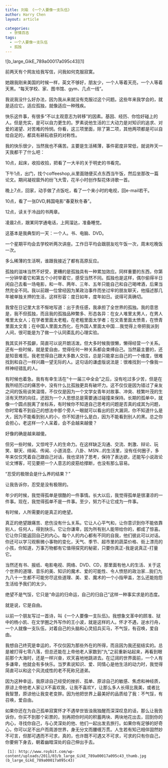 ```yaml
---
title: 刘瑜 《一个人要像一支队伍》
author: Harry Chen
layout: article

categories:
  - 世情百态
tags:
  - 一个人要像一支队伍
  - 孤独
---
```


![b_large_GikE_789a00017a095c43][1]

  前两天有个网友给我写信，问我如何克服寂寞。

  她跟我刚来美国的时候一样，英文不够好，朋友少，一个人等着天亮，一个人等着天黑。“每天学校、家、图书馆、gym、几点一线”。

  我说我没什么好办法，因为我从来就没有克服过这个问题。这些年来我学会的，就是适应它。适应孤独，就像适应一种残疾。

  快乐这件事，有很多“不以主观意志为转移”的因素。基因、经历、你恰好碰上的人。但是充实，是可以自力更生的。罗素说他生活的三大动力是对知识的追求、对爱的渴望、对苦难的怜悯。你看，这三项里面，除了第二项，其他两项都是可以自给自足的，都具有耕耘收获的对称性。

  我的快乐很少，当然我也不痛苦。主要是生活稀薄，事件密度非常低，就说昨天一天我都干了什么吧：

  10点，起床，收拾收拾，把看了一大半的关于明史的书看完。

  下午1点，出门，找个coffeeshop,从里面随便买点东西当午饭，然后坐那改一篇论文。期间凝视窗外的纷飞大雪，花半小时创作梨花体诗歌一首。

  晚上7点，回家，动手做了点饭吃，看了一个来小时的电视，回e-mail若干。

  10点，看了一张DVD,韩国电影“春夏秋冬春”。

  12点，读关于冷战的书两章。

  凌晨2点，跟某同学通电话，上网溜达，准备睡觉。

  这基本是我典型的一天：一个人。书、电脑、DVD。

  一个星期平均会去学校听两次讲座。工作日平均会跟朋友吃午饭一次，周末吃晚饭一次。

  多么稀薄的生活啊，谁跟我接近了都有高原反应。

  孤独的滋味当然不好受，更糟的是孤独具有一种累加效应。同样重要的东西，你第一分钟举着它和第五个小时举着它，感受当然不同。孤独也是这样，偶尔偷得半日闲自己去看一场电影，和一年、两年、三年、五年只能自己和自己喝啤酒，后果当然完全不同。我以前跟一位曾经因为某政治事件而坐过牢的朋友聊天，他描述那几年被单独关押的生活，这样形容：度日如年，度年如日。说得可真确切。

  我曾在日记里大言不惭地写道：出于责任感，我承担了全世界的孤独。我的意思是，我不但孤独，而且我的孤独品种繁多、形态各异：在女人堆里太男人，在男人堆里太女人；在学者里面太老粗，在老粗里面太学者；在文青里面太愤青，在愤青里面太文青；在中国人里面太西化，在外国人里面太中国….我觉得上帝把我派到人间，很可能是为了做一个认同紊乱的心理实验。

  我其实并不孤僻，简直可以说开朗活泼。但大多时候我很懒，懒得经营一个关系。还有一些时候，就是爱自由，觉得任何一种关系都会束缚自己。当然最主要的，还是知音难觅。我老觉得自己跟大多数人交往，总是只能拿出自己的一个维度，很难找到和自己一样兴趣一望无际的人。这句话的谦虚版说法是：很难找到一个像我一样神经错乱的人。

  有时候也着急。我有有幸生活在“十一届三中全会”之后，没有吃过多少苦，但是在我所经历过的痛苦中，没有什么比孤独更具有破坏力。这不仅仅是因为错过了亲友之间的饭局谈笑温情，不仅仅是因为一个文学女青年对故事、冲突、枝繁叶茂的生活有天然的向往，还因为一个人思想总是需要通过碰撞来保持。长期的孤单中，就像一个圆点脱离了坐标系，有时候你不知道自己思考的问题是否真的成其为问题，你时常看不到自己的想法中那个旁人一眼就可以看出的巨大漏洞，你不知道什么是大，因为不能看到别人的小，你不知道什么是白，因为不能看到别人的黑。总之你会担心，老这样一个人呆着，会不会越来越傻？

  好像的确是越来越傻。

  但另一些时候，又惊咤于人的生命力。在这样缺乏沟通、交流、刺激、辩论、玩笑、聊天、绯闻、传闻、小道消息、八卦、MSN…的生活里，没有任何圈子，多年来仅仅凭着自己跟自己对话，我也坚持了思考，保持了表达欲，还能写小说政论论文博客，可见要把一个人意志的皮筋给撑断，也没有那么容易。

  “忍受的极限会是什么养的结果？”

  让我告诉你，忍受是没有极限的。

  年少的时候，我觉得孤单是很酷的一件事情。长大以后，我觉得孤单是很凄凉的一件事。现在，我觉得孤单不是一件事。至少，努力不让它成为一件事。

  有时候，人所需要的是真正的绝望。

  真正的绝望跟痛苦、悲伤没有什么关系。它让人心平气和，让你意识到你不能依靠别人，任何人，得到快乐。它让你谦卑，因为所有别人能带给你的，都成了惊喜。它让你只能返回自己的内心。每个人的内心都有不同的自我，他们彼此可以对话。你还可以学习观察微小事物的变化，天气、季节、超市里的蔬菜价格、街上漂亮的小孩，你知道，万事万物都有它值得探究的秘密，只要你真正-我是说真正-打量它。

  当然还有书、报纸、电影电视、网络、DVD、CD，那里面有他人的生活、关于这个世界的道理、音乐的美、知识的魔术、爱的可能性、令人愤怒的政治家…我们九九八十一生都不可能穷尽这些道理、美、爱、魔术的一个小指甲盖，怎么还能抱怨生活给予我们的太少。

  绝望不是气馁，它只是“命运的归命运，自己的归自己”这样一种事实求是的态度。

  就是说，它是自由。

  以前一个朋友写过一首诗，叫《一个人要像一支队伍》。我想象文革中的顾准、狱中的杨小凯、在文学圈之外写作的王小波，就是这样的人。怀才不遇，逆水行舟，一个人就像一支队伍，对着自己的头脑和心灵招兵买马，不气馁，有召唤，爱自由。

  我想自己终究是幸运的，不仅仅因为那些外在的所得，而且因为我还挺结实的。总是被打得七零八落，但总还能在上帝他老人家数到“九”之前重新站起来，再看到眼前那个大海时，还是一样兴奋，欢天喜地地跳进去。在辽阔的世界面前，一个人有多谦卑，他就会有多快乐。当罗素说知识、爱、同情心是他生活的动力时，我觉得简直可以和这个风流成性的老不死称兄道弟。

  因为这种幸运，我原谅自己经受的挫折、孤单、原谅自己的敏感、焦虑和神经质，原谅上帝他老人家让X不喜欢我，让我不喜欢Y，让那么多人长得比我美，或者比我智慧，原谅他让我变老变胖。因为他把世界上最美好的品质给了我：不气馁，有召唤，爱自由。

  如果你还在为自己孤单寂寞怀才不遇举世皆浊我独醒而深深叹息的话，那么让我告诉你，你买不到那个彩票的，别再把你时间的积蓄两块、两块地花出去，回到你的内心，寻找你自己，与心灵深处的他、他们一起出发去旅行。如果你有足够的好奇心，你可以足不出户而周游世界，身无分文而腰缠万贯。人生若有知己相伴固然妙不可言，但那可遇而不可求，真的，也许既不可遇又不可求，可求的只有你自己，你要俯下身去，朝着幽暗深处的自己伸出手去。

     [1]: http://www.roybit.com/wp-content/uploads/2011/03/b_large_GikE_789a00017a095c43_thumb.jpg (b_large_GikE_789a00017a095c43)
